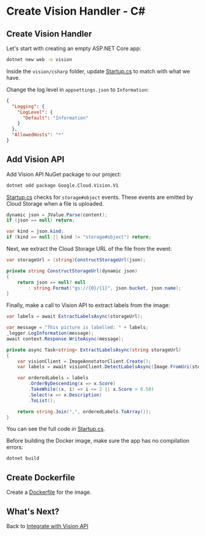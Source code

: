 # Create Vision Handler - C#

## Create Vision Handler

Let's start with creating an empty ASP.NET Core app:

```bash
dotnet new web -o vision
```

Inside the `vision/csharp` folder, update [Startup.cs](../eventing/vision/csharp/Startup.cs) to match with what we have.

Change the log level in `appsettings.json` to `Information`:

```json
{
  "Logging": {
    "LogLevel": {
      "Default": "Information"
    }
  },
  "AllowedHosts": "*"
}
```

## Add Vision API

Add Vision API NuGet package to our project:

```bash
dotnet add package Google.Cloud.Vision.V1
```

[Startup.cs](../eventing/vision/csharp/Startup.cs) checks for `storage#object` events. These events are emitted by Cloud Storage when a file is uploaded.  

```csharp
dynamic json = JValue.Parse(content);
if (json == null) return;

var kind = json.kind;
if (kind == null || kind != "storage#object") return;
```

Next, we extract the Cloud Storage URL of the file from the event:

```csharp
var storageUrl = (string)ConstructStorageUrl(json);

private string ConstructStorageUrl(dynamic json)
{
    return json == null? null 
        : string.Format("gs://{0}/{1}", json.bucket, json.name);
}
```

Finally, make a call to Vision API to extract labels from the image:

```csharp
var labels = await ExtractLabelsAsync(storageUrl);

var message = "This picture is labelled: " + labels;
_logger.LogInformation(message);
await context.Response.WriteAsync(message);

private async Task<string> ExtractLabelsAsync(string storageUrl)
{
    var visionClient = ImageAnnotatorClient.Create();
    var labels = await visionClient.DetectLabelsAsync(Image.FromUri(storageUrl), maxResults: 10);

    var orderedLabels = labels
        .OrderByDescending(x => x.Score)
        .TakeWhile((x, i) => i <= 2 || x.Score > 0.50)
        .Select(x => x.Description)
        .ToList();

    return string.Join(",", orderedLabels.ToArray());
}
```

You can see the full code in [Startup.cs](../eventing/vision/csharp/Startup.cs).

Before building the Docker image, make sure the app has no compilation errors:

```bash
dotnet build
```

## Create Dockerfile

Create a [Dockerfile](../eventing/vision/csharp/Dockerfile) for the image.

## What's Next?

Back to [Integrate with Vision API](10-visioneventing.md)
